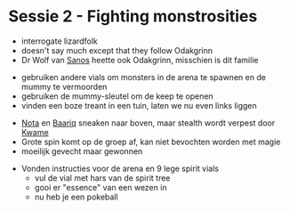 # Sessie 2 - Fighting monstrosities

- interrogate lizardfolk
- doesn't say much except that they follow Odakgrinn
- Dr Wolf van [Sanos](https://bookstack.hemels.me/books/Inquisitors/page/sanos) heette ook Odakgrinn, misschien is dit familie

+ gebruiken andere vials om monsters in de arena te spawnen en de mummy te vermoorden
+ gebruiken de mummy-sleutel om de keep te openen
+ vinden een boze treant in een tuin, laten we nu even links liggen

- [Nota](https://bookstack.hemels.me/books/Inquisitors/page/nota-deef) en [Baariq](https://bookstack.hemels.me/books/Inquisitors/page/baariq) sneaken naar boven, maar stealth wordt verpest door [Kwame](https://bookstack.hemels.me/books/Inquisitors/page/kwame)
- Grote spin komt op de groep af, kan niet bevochten worden met magie
- moeilijk gevecht maar gewonnen

+ Vonden instructies voor de arena en 9 lege spirit vials
    + vul de vial met hars van de spirit tree
    + gooi er "essence" van een wezen in
    + nu heb je een pokeball
